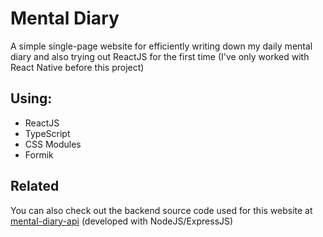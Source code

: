# Mental Diary
A simple single-page website for efficiently writing down my daily mental diary and also trying out ReactJS for the first time (I've only worked with React Native before this project)

## Using:
- ReactJS
- TypeScript
- CSS Modules
- Formik

## Related
You can also check out the backend source code used for this website at [mental-diary-api](https://github.com/aminmeshk/mental-diary-api) (developed with NodeJS/ExpressJS)
